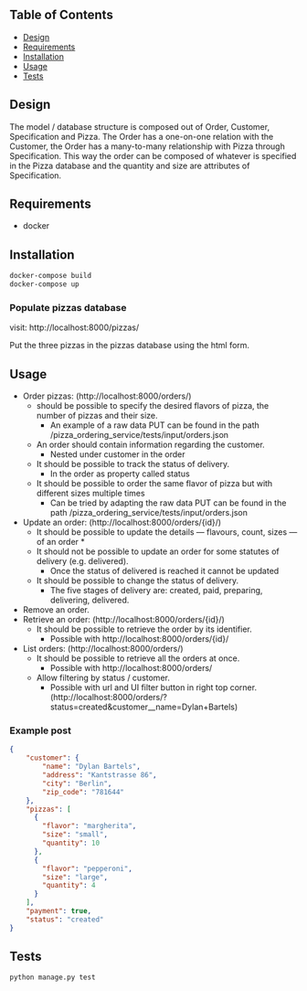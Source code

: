 ## Table of Contents

- [Design](#designs)
- [Requirements](#requirements)
- [Installation](#installation)
- [Usage](#usage)
- [Tests](#tests)

## Design

The model / database structure is composed out of Order, Customer, Specification and Pizza. The Order has a one-on-one relation with the Customer, the Order has a many-to-many relationship with Pizza through Specification. This way the order can be composed of whatever is specified in the Pizza database and the quantity and size are attributes of Specification.

## Requirements

- docker

## Installation

```bash
docker-compose build
docker-compose up
```

### Populate pizzas database

visit: http://localhost:8000/pizzas/

Put the three pizzas in the pizzas database using the html form.

## Usage

* Order pizzas: (http://localhost:8000/orders/)
    * should be possible to specify the desired flavors of pizza, the number of pizzas and their size.
        * An example of a raw data PUT can be found in the path /pizza_ordering_service/tests/input/orders.json
    * An order should contain information regarding the customer.
        * Nested under customer in the order
    * It should be possible to track the status of delivery.
        * In the order as property called status
    * It should be possible to order the same flavor of pizza but with different sizes multiple times
        * Can be tried by adapting the raw data PUT can be found in the path /pizza_ordering_service/tests/input/orders.json
* Update an order: (http://localhost:8000/orders/{id}/)
    * It should be possible to update the details — flavours, count, sizes — of an order
        *
    * It should not be possible to update an order for some statutes of delivery (e.g. delivered).
        * Once the status of delivered is reached it cannot be updated
    * It should be possible to change the status of delivery.
        * The five stages of delivery are: created, paid, preparing, delivering, delivered.
* Remove an order.
* Retrieve an order: (http://localhost:8000/orders/{id}/)
    * It should be possible to retrieve the order by its identifier.
        * Possible with http://localhost:8000/orders/{id}/
* List orders: (http://localhost:8000/orders/)
    * It should be possible to retrieve all the orders at once.
        * Possible with http://localhost:8000/orders/
    * Allow filtering by status / customer.
        * Possible with url and UI filter button in right top corner. (http://localhost:8000/orders/?status=created&customer__name=Dylan+Bartels)

### Example post

```json
{
    "customer": {
        "name": "Dylan Bartels",
        "address": "Kantstrasse 86",
        "city": "Berlin",
        "zip_code": "781644"
    },
    "pizzas": [
      {
        "flavor": "margherita",
        "size": "small",
        "quantity": 10
      },
      {
        "flavor": "pepperoni",
        "size": "large",
        "quantity": 4
      }
    ],
    "payment": true,
    "status": "created"
}
```

## Tests

```bash
python manage.py test
```
